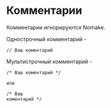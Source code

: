 # Комментарии

Комментарии игнорируются Nomake.

Однострочный комментарий - 
```
// Ваш коментарий
```

Мультистрочный комментарий -
```
/* Ваш коментарий */

или

/* Ваш
коментарий */
```